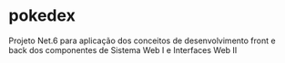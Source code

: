 # pokedex
Projeto Net.6 para aplicação dos conceitos de desenvolvimento front e back dos componentes de Sistema Web I e Interfaces Web II
